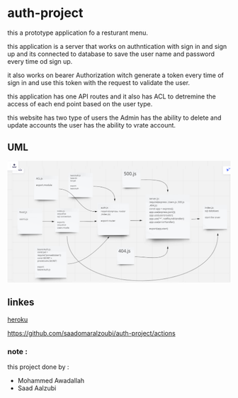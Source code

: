 # auth-project

this a prototype application fo a resturant menu.

this application is a server that works on authntication with sign in and sign up and its connected to database to save the user name and password every time od sign up.

it also works on bearer Authorization witch generate a token every time of sign in and use this token with the request to validate the user.

this application has one API routes and it also has ACL to detremine the access of each end point based on the user type.

this website has two type of users
the Admin has the ability to delete and update accounts
the user has the ability to vrate account.

## UML

![](UML.png)

## linkes

[heroku](https://resturant-project-auth.herokuapp.com/)

https://github.com/saadomaralzoubi/auth-project/actions

### note :

this project done by :
- Mohammed Awadallah
- Saad Aalzubi
